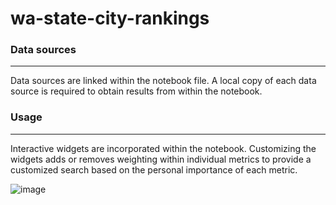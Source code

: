 # wa-state-city-rankings
### Data sources
***
Data sources are linked within the notebook file.  A local copy of each data source is required to obtain results from within the notebook.

### Usage
***
Interactive widgets are incorporated within the notebook.  Customizing the widgets adds or removes weighting within individual metrics to provide a customized search based on the personal importance of each metric.


![image](https://user-images.githubusercontent.com/105223924/168595765-d34a347a-ab34-4391-a116-4b2596f902bb.png)
